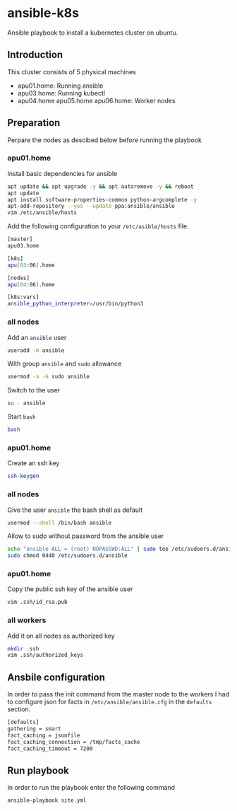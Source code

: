 # ansible-k8s
Ansible playbook to install a kubernetes cluster on ubuntu.
## Introduction
This cluster consists of 5 physical machines

* apu01.home: Running ansible
* apu03.home: Running kubectl
* apu04.home apu05.home apu06.home: Worker nodes

## Preparation
Perpare the nodes as descibed below before running the playbook
### apu01.home
Install basic dependencies for ansible
```bash
apt update && apt upgrade -y && apt autoremove -y && reboot
apt update
apt install software-properties-common python-argcomplete -y
apt-add-repository --yes --update ppa:ansible/ansible
vim /etc/ansible/hosts
```
Add the following configuration to your `/etc/asible/hosts` file.
```bash
[master]
apu03.home

[k8s]
apu[03:06].home

[nodes]
apu[04:06].home

[k8s:vars]
ansible_python_interpreter=/usr/bin/python3
```
### all nodes 
Add an `ansible` user
```bash
useradd -m ansible
```
With group `ansible` and `sudo` allowance
```bash
usermod -a -G sudo ansible
```
Switch to the user
```bash
su - ansible
```
Start `bash`
```bash
bash
```
### apu01.home
Create an ssh key
```bash
ssh-keygen
```
### all nodes
Give the user `ansible` the bash shell as default
```bash
usermod --shell /bin/bash ansible
```
Allow to sudo without password from the ansible user
```bash
echo "ansible ALL = (root) NOPASSWD:ALL" | sudo tee /etc/sudoers.d/ansible
sudo chmod 0440 /etc/sudoers.d/ansible
```
### apu01.home
Copy the public ssh key of the ansible user
```bash
vim .ssh/id_rsa.pub
```
### all workers
Add it on all nodes as authorized key
```bash
mkdir .ssh
vim .ssh/authorized_keys
```
## Ansbile configuration
In order to pass the init command from the master node to the workers I had to configure json for facts in `/etc/ansible/ansible.cfg` in the `defaults` section.
```bash
[defaults]
gathering = smart
fact_caching = jsonfile
fact_caching_connection = /tmp/facts_cache
fact_caching_timeout = 7200
```
## Run playbook
In order to run the playbook enter the following command
```bash
ansible-playbook site.yml
```
